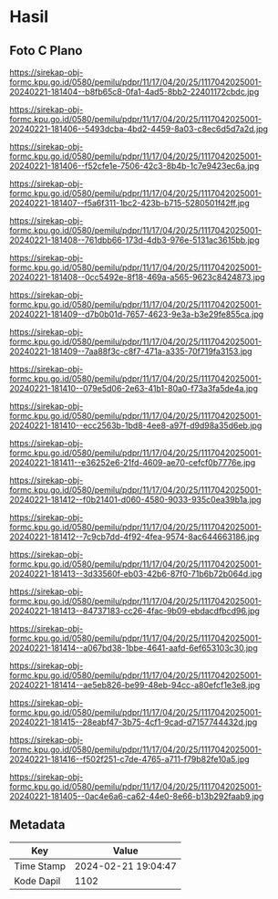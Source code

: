 # Hasil

## Foto C Plano

https://sirekap-obj-formc.kpu.go.id/0580/pemilu/pdpr/11/17/04/20/25/1117042025001-20240221-181404--b8fb65c8-0fa1-4ad5-8bb2-22401172cbdc.jpg

https://sirekap-obj-formc.kpu.go.id/0580/pemilu/pdpr/11/17/04/20/25/1117042025001-20240221-181406--5493dcba-4bd2-4459-8a03-c8ec6d5d7a2d.jpg

https://sirekap-obj-formc.kpu.go.id/0580/pemilu/pdpr/11/17/04/20/25/1117042025001-20240221-181406--f52cfe1e-7506-42c3-8b4b-1c7e9423ec6a.jpg

https://sirekap-obj-formc.kpu.go.id/0580/pemilu/pdpr/11/17/04/20/25/1117042025001-20240221-181407--f5a6f311-1bc2-423b-b715-5280501f42ff.jpg

https://sirekap-obj-formc.kpu.go.id/0580/pemilu/pdpr/11/17/04/20/25/1117042025001-20240221-181408--761dbb66-173d-4db3-976e-5131ac3615bb.jpg

https://sirekap-obj-formc.kpu.go.id/0580/pemilu/pdpr/11/17/04/20/25/1117042025001-20240221-181408--0cc5492e-8f18-469a-a565-9623c8424873.jpg

https://sirekap-obj-formc.kpu.go.id/0580/pemilu/pdpr/11/17/04/20/25/1117042025001-20240221-181409--d7b0b01d-7657-4623-9e3a-b3e29fe855ca.jpg

https://sirekap-obj-formc.kpu.go.id/0580/pemilu/pdpr/11/17/04/20/25/1117042025001-20240221-181409--7aa88f3c-c8f7-471a-a335-70f719fa3153.jpg

https://sirekap-obj-formc.kpu.go.id/0580/pemilu/pdpr/11/17/04/20/25/1117042025001-20240221-181410--079e5d06-2e63-41b1-80a0-f73a3fa5de4a.jpg

https://sirekap-obj-formc.kpu.go.id/0580/pemilu/pdpr/11/17/04/20/25/1117042025001-20240221-181410--ecc2563b-1bd8-4ee8-a97f-d9d98a35d6eb.jpg

https://sirekap-obj-formc.kpu.go.id/0580/pemilu/pdpr/11/17/04/20/25/1117042025001-20240221-181411--e36252e6-21fd-4609-ae70-cefcf0b7776e.jpg

https://sirekap-obj-formc.kpu.go.id/0580/pemilu/pdpr/11/17/04/20/25/1117042025001-20240221-181412--f0b21401-d060-4580-9033-935c0ea39b1a.jpg

https://sirekap-obj-formc.kpu.go.id/0580/pemilu/pdpr/11/17/04/20/25/1117042025001-20240221-181412--7c9cb7dd-4f92-4fea-9574-8ac644663186.jpg

https://sirekap-obj-formc.kpu.go.id/0580/pemilu/pdpr/11/17/04/20/25/1117042025001-20240221-181413--3d33560f-eb03-42b6-87f0-71b6b72b064d.jpg

https://sirekap-obj-formc.kpu.go.id/0580/pemilu/pdpr/11/17/04/20/25/1117042025001-20240221-181413--84737183-cc26-4fac-9b09-ebdacdfbcd96.jpg

https://sirekap-obj-formc.kpu.go.id/0580/pemilu/pdpr/11/17/04/20/25/1117042025001-20240221-181414--a067bd38-1bbe-4641-aafd-6ef653103c30.jpg

https://sirekap-obj-formc.kpu.go.id/0580/pemilu/pdpr/11/17/04/20/25/1117042025001-20240221-181414--ae5eb826-be99-48eb-94cc-a80efcf1e3e8.jpg

https://sirekap-obj-formc.kpu.go.id/0580/pemilu/pdpr/11/17/04/20/25/1117042025001-20240221-181415--28eabf47-3b75-4cf1-9cad-d7157744432d.jpg

https://sirekap-obj-formc.kpu.go.id/0580/pemilu/pdpr/11/17/04/20/25/1117042025001-20240221-181416--f502f251-c7de-4765-a711-f79b82fe10a5.jpg

https://sirekap-obj-formc.kpu.go.id/0580/pemilu/pdpr/11/17/04/20/25/1117042025001-20240221-181405--0ac4e6a6-ca62-44e0-8e66-b13b292faab9.jpg


## Metadata

| Key        | Value               |
| ---------- | ------------------- |
| Time Stamp | 2024-02-21 19:04:47 |
| Kode Dapil | 1102                |



